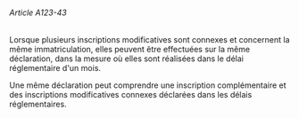 ###### Article A123-43

Lorsque plusieurs inscriptions modificatives sont connexes et concernent la même immatriculation, elles peuvent être effectuées sur la même déclaration, dans la mesure où elles sont réalisées dans le délai réglementaire d'un mois.

Une même déclaration peut comprendre une inscription complémentaire et des inscriptions modificatives connexes déclarées dans les délais réglementaires.

